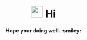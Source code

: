 <h1 align="center"><img src="https://raw.githubusercontent.com/MartinHeinz/MartinHeinz/master/wave.gif" height="32" /> Hi</h1>
<h4 align="center">Hope your doing well. :smiley: </h4>

